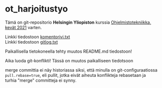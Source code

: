 # ot_harjoitustyo

Tämä on git-repositorio **Helsingin Yliopiston** kurssia [Ohjelmistotekniikka, kevät 2021](https://ohjelmistotekniikka-hy.github.io/) varten.

Linkki tiedostoon [komentorivi.txt](./laskarit/viikko1/komentorivi.txt)  
Linkki tiedostoon [gitlog.txt](./laskarit/viikko1/gitlog.txt)

Paikallisella tietokoneella tehty muutos README.md tiedostoon!

Aika luoda git-konflikti! Tässä on muutos paikalliseen tiedotsoon

merge committia ei näy historiassa siksi, että minulla on git-configuraatiossa `pull.rebase=true`, eli pullit, jotka eivät aiheuta konflikteja rebasetaan ja turhia "merge" committeja ei synny.